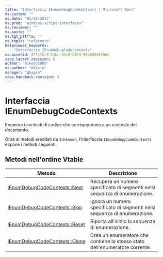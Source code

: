 ```yaml
---
title: "Interfaccia IEnumDebugCodeContexts | Microsoft Docs"
ms.custom: ""
ms.date: "01/18/2017"
ms.prod: "windows-script-interfaces"
ms.reviewer: ""
ms.suite: ""
ms.tgt_pltfrm: ""
ms.topic: "reference"
helpviewer_keywords: 
  - "Interfaccia IEnumDebugCodeContexts"
ms.assetid: 47f17dc9-14bc-43c8-b874-00b5802076eb
caps.latest.revision: 8
author: "mikejo5000"
ms.author: "mikejo"
manager: "ghogen"
caps.handback.revision: 8
---
```

# Interfaccia IEnumDebugCodeContexts
Enumera i contesti di codice che corrispondono a un contesto del documento.  
  
 Oltre ai metodi ereditati da `IUnknown`, l'interfaccia `IEnumDebugCodeContexts` espone i metodi seguenti.  
  
## Metodi nell'ordine Vtable  
  
|Metodo|Descrizione|  
|------------|-----------------|  
|[IEnumDebugCodeContexts::Next](../../winscript/reference/ienumdebugcodecontexts-next.md)|Recupera un numero specificato di segmenti nella sequenza di enumerazione.|  
|[IEnumDebugCodeContexts::Skip](../../winscript/reference/ienumdebugcodecontexts-skip.md)|Ignora un numero specificato di segmenti nella sequenza di enumerazione.|  
|[IEnumDebugCodeContexts::Reset](../../winscript/reference/ienumdebugcodecontexts-reset.md)|Riporta all'inizio la sequenza di enumerazione.|  
|[IEnumDebugCodeContexts::Clone](../../winscript/reference/ienumdebugcodecontexts-clone.md)|Crea un enumeratore che contiene lo stesso stato dell'enumeratore corrente.|